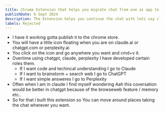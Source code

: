 ```yaml
---
title: Chrome Extension that helps you migrate chat from one ai app to other
publishDate: 6 Sept 2024
description: The Extension helps you continue the chat with lets say claude.ai without worrying about explaining the context built up with chatgpt
labels: Rejected
---
```


- I have it working gotta publish it to the chrome store.
- You will have a little icon floating when you are on claude.ai or chatgpt.com or perplexity.ai
- You click on the icon and go anywhere you want and cmd+v it.
- Overtime using chatgpt, claude, perplexity I have developed certain roles them. 
    - If I want code and techincal understanding I go to Claude
    - If I want to brainstorm + search web I go to ChatGPT
    - If I want simple answeres I go to Perplexity
- Often when I am in claude I find myself wondering Aah this coversation would be better in chatgpt because of the browseweb feature / memory etc..
- So for that i built this extension so You can move around places taking the chat wherever you want.  